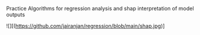 Practice Algorithms for regression analysis and shap interpretation of model outputs

![][(https://github.com/jairanjan/regression/blob/main/shap.jpg)]
